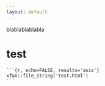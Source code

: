 ```yaml
---
layout: default
---
```



blablablablabla 

# test


````{=html}
```{r, echo=FALSE, results='asis'}
xfun::file_string('test.html')
```
````
